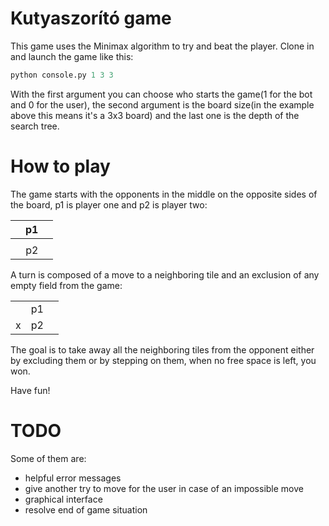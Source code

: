 # Kutyaszorító game

This game uses the Minimax algorithm to try and beat the player. Clone in and launch the game like this:
```python
python console.py 1 3 3
```
With the first argument you can choose who starts the game(1 for the bot and 0 for the user), the second argument is the board size(in the example above this means it's a 3x3 board) and the last one is the depth of the search tree.

# How to play

The game starts with the opponents in the middle on the opposite sides of the board, p1 is player one and p2 is player two:

|       | p1          |   |
| ------------- |:-------------:| -----:|
|        |  |  |
|  |     p2   |  |

A turn is composed of a move to a neighboring tile and an exclusion of any empty field from the game:

|       |         |   |
| ------------- |:-------------:| -----:|
|        | p1  |  |
| x |     p2   |  |

The goal is to take away all the neighboring tiles from the opponent either by excluding them or by stepping on them, when no free space is left, you won.

Have fun!

# TODO

Some of them are:
* helpful error messages
* give another try to move for the user in case of an impossible move
* graphical interface
* resolve end of game situation